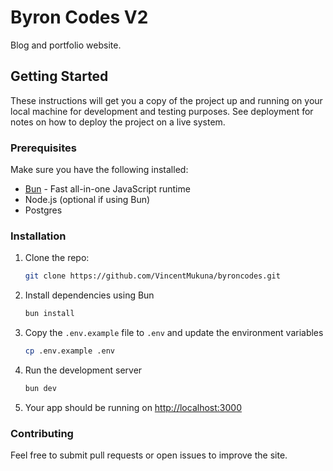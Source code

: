 # Byron Codes V2

Blog and portfolio website.

## Getting Started

These instructions will get you a copy of the project up and running on your local machine for development and testing purposes. See deployment for notes on how to deploy the project on a live system.

### Prerequisites

Make sure you have the following installed:

- [Bun](https://bun.sh/docs/install) - Fast all-in-one JavaScript runtime
- Node.js (optional if using Bun)
- Postgres

### Installation

1. Clone the repo:

   ```bash
   git clone https://github.com/VincentMukuna/byroncodes.git
   ```

2. Install dependencies using Bun

   ```bash
   bun install
   ```

3. Copy the `.env.example` file to `.env` and update the environment variables

   ```bash
   cp .env.example .env

   ```

4. Run the development server

   ```bash
   bun dev
   
   ```

5. Your app should be running on <http://localhost:3000>

### Contributing

Feel free to submit pull requests or open issues to improve the site.
